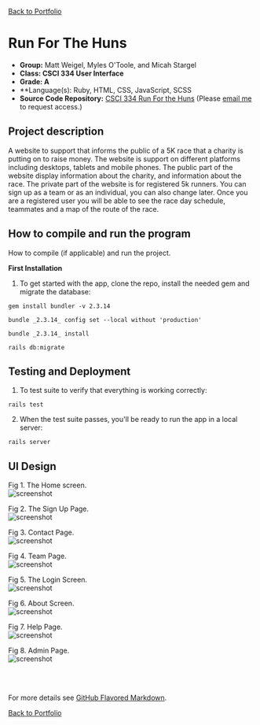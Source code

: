 [Back to Portfolio](./)

Run For The Huns
===============

-   **Group:** Matt Weigel, Myles O'Toole, and Micah Stargel 
-   **Class: CSCI 334 User Interface**
-   **Grade: A** 
-   **Language(s): Ruby, HTML, CSS, JavaScript, SCSS
-   **Source Code Repository:** [CSCI 334 Run For the Huns](https://github.com/Packerfan81/Run4Huns.git)
    (Please [email me](mailto:jeengelhardt@csustudent.net?subject=GitHub%20Access) to request access.)

## Project description

A website to support that informs the public of a 5K race that a charity is putting on to raise money.  The website is support on different platforms including desktops, tablets and mobile phones.  The public part of the website display information about the charity, and information about the race.  The private part of the website is for registered 5k runners.  You can sign up as a team or as an individual, you can also change later.  Once you are a registered user you will be able to see the race day schedule, teammates and a map of the route of the race.


## How to compile and run the program

How to compile (if applicable) and run the project.

**First Installation**

1. To get started with the app, clone the repo, install the needed gem and migrate the database:

```
gem install bundler -v 2.3.14
```

```
bundle _2.3.14_ config set --local without 'production'
```

```
bundle _2.3.14_ install
```

```
rails db:migrate
```

## Testing and Deployment

1. To test suite to verify that everything is working correctly:

```
rails test
```

2. When the test suite passes, you'll be ready to run the app in a local server:

```
rails server
```

## UI Design

Fig 1. The Home screen. <br />
![screenshot](images/home.png) <br />

Fig 2. The Sign Up Page. <br />
![screenshot](images/signup.png) <br />

Fig 3. Contact Page. <br />
![screenshot](images/Contact.png) <br />

Fig 4. Team Page. <br />
![screenshot](images/Team.png) <br />

Fig 5. The Login Screen. <br />
![screenshot](images/login.png) <br />

Fig 6. About Screen. <br />
![screenshot](images/About.png) <br />

Fig 7. Help Page. <br />
![screenshot](images/help.png) <br />

Fig 8. Admin Page. <br />
![screenshot](images/Admin.png) <br />



<br><br />


For more details see [GitHub Flavored Markdown](https://guides.github.com/features/mastering-markdown/).

[Back to Portfolio](./)
